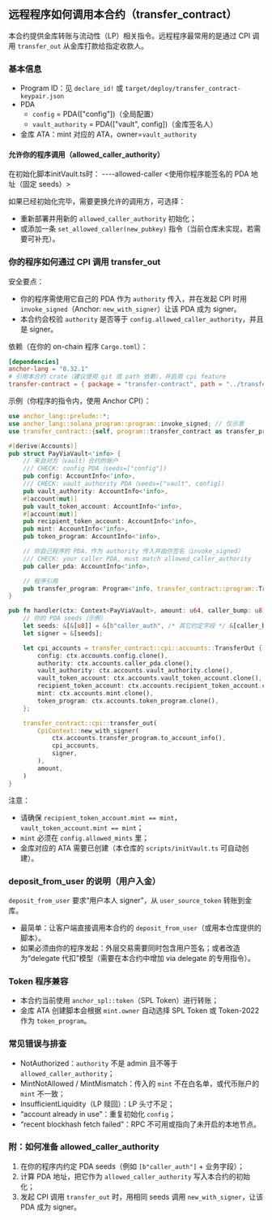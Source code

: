 ## 远程程序如何调用本合约（transfer_contract）

本合约提供金库转账与流动性（LP）相关指令。远程程序最常用的是通过 CPI 调用 `transfer_out` 从金库打款给指定收款人。

### 基本信息
- Program ID：见 `declare_id!` 或 `target/deploy/transfer_contract-keypair.json`
- PDA
  - `config` = PDA(["config"])（全局配置）
  - `vault_authority` = PDA(["vault", config])（金库签名人）
- 金库 ATA：mint 对应的 ATA，owner=`vault_authority`


#### 允许你的程序调用（allowed_caller_authority）
在初始化脚本initVault.ts时：
    ----allowed-caller <使用你程序能签名的 PDA 地址（固定 seeds）>


如果已经初始化完毕，需要更换允许的调用方，可选择：
- 重新部署并用新的 `allowed_caller_authority` 初始化；
- 或添加一条 `set_allowed_caller(new_pubkey)` 指令（当前仓库未实现，若需要可补充）。

### 你的程序如何通过 CPI 调用 transfer_out
安全要点：
- 你的程序需使用它自己的 PDA 作为 `authority` 传入，并在发起 CPI 时用 `invoke_signed`（Anchor: `new_with_signer`）让该 PDA 成为 signer。
- 本合约会校验 `authority` 是否等于 `config.allowed_caller_authority`，并且是 signer。

依赖（在你的 on-chain 程序 `Cargo.toml`）：
```toml
[dependencies]
anchor-lang = "0.32.1"
# 引用本合约 crate（建议使用 git 或 path 依赖），并启用 cpi feature
transfer-contract = { package = "transfer-contract", path = "../transfer-contract/programs/transfer-contract", features = ["cpi"] }
```

示例（你程序的指令内，使用 Anchor CPI）：
```rust
use anchor_lang::prelude::*;
use anchor_lang::solana_program::program::invoke_signed; // 仅示意
use transfer_contract::{self, program::transfer_contract as transfer_program};

#[derive(Accounts)]
pub struct PayViaVault<'info> {
    // 来自对方（vault）合约的账户
    /// CHECK: config PDA（seeds=["config"])
    pub config: AccountInfo<'info>,
    /// CHECK: vault_authority PDA（seeds=["vault", config]）
    pub vault_authority: AccountInfo<'info>,
    #[account(mut)]
    pub vault_token_account: AccountInfo<'info>,
    #[account(mut)]
    pub recipient_token_account: AccountInfo<'info>,
    pub mint: AccountInfo<'info>,
    pub token_program: AccountInfo<'info>,

    // 你自己程序的 PDA，作为 authority 传入并由你签名（invoke_signed）
    /// CHECK: your caller PDA, must match allowed_caller_authority
    pub caller_pda: AccountInfo<'info>,

    // 程序引用
    pub transfer_program: Program<'info, transfer_contract::program::TransferContract>,
}

pub fn handler(ctx: Context<PayViaVault>, amount: u64, caller_bump: u8) -> Result<()> {
    // 你的 PDA seeds（示例）
    let seeds: &[&[u8]] = &[b"caller_auth", /* 其它约定字段 */ &[caller_bump]];
    let signer = &[seeds];

    let cpi_accounts = transfer_contract::cpi::accounts::TransferOut {
        config: ctx.accounts.config.clone(),
        authority: ctx.accounts.caller_pda.clone(),
        vault_authority: ctx.accounts.vault_authority.clone(),
        vault_token_account: ctx.accounts.vault_token_account.clone(),
        recipient_token_account: ctx.accounts.recipient_token_account.clone(),
        mint: ctx.accounts.mint.clone(),
        token_program: ctx.accounts.token_program.clone(),
    };

    transfer_contract::cpi::transfer_out(
        CpiContext::new_with_signer(
            ctx.accounts.transfer_program.to_account_info(),
            cpi_accounts,
            signer,
        ),
        amount,
    )
}
```

注意：
- 请确保 `recipient_token_account.mint == mint`，`vault_token_account.mint == mint`；
- `mint` 必须在 `config.allowed_mints` 里；
- 金库对应的 ATA 需要已创建（本仓库的 `scripts/initVault.ts` 可自动创建）。

### deposit_from_user 的说明（用户入金）
`deposit_from_user` 要求“用户本人 signer”，从 `user_source_token` 转账到金库。
- 最简单：让客户端直接调用本合约的 `deposit_from_user`（或用本仓库提供的脚本）。
- 如果必须由你的程序发起：外层交易需要同时包含用户签名；或者改造为“delegate 代扣”模型（需要在本合约中增加 via delegate 的专用指令）。

### Token 程序兼容
- 本合约当前使用 `anchor_spl::token`（SPL Token）进行转账；
- 金库 ATA 创建脚本会根据 `mint.owner` 自动选择 SPL Token 或 Token-2022 作为 `token_program`。

### 常见错误与排查
- NotAuthorized：`authority` 不是 admin 且不等于 `allowed_caller_authority`；
- MintNotAllowed / MintMismatch：传入的 `mint` 不在白名单，或代币账户的 `mint` 不一致；
- InsufficientLiquidity（LP 赎回）：LP 头寸不足；
- “account already in use”：重复初始化 `config`；
- “recent blockhash fetch failed”：RPC 不可用或指向了未开启的本地节点。

### 附：如何准备 allowed_caller_authority
1) 在你的程序内约定 PDA seeds（例如 `[b"caller_auth"]` + 业务字段）；
2) 计算 PDA 地址，把它作为 `allowed_caller_authority` 写入本合约的初始化；
3) 发起 CPI 调用 `transfer_out` 时，用相同 seeds 调用 `new_with_signer`，让该 PDA 成为 signer。


